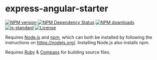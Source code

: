 # express-angular-starter

[![NPM version][npm-image]][npm-url]
[![NPM Dependency Status][daviddm-image]][daviddm-url]
[![NPM downloads][npm-downloads-image]][npm-url]
[![js-standard][standard-image]][standard-url]
[![License][license-image]][license-url]

Requires [Node.js](https://nodejs.org/) and [npm](https://www.npmjs.org/), which can both be installed by following the instructions on https://nodejs.org/. Installing Node.js also installs npm.

Requires [Ruby](https://www.ruby-lang.org/en/) & [Compass](https://rubygems.org/gems/compass) for building source files.

<!-- LINKS -->

[npm-image]: https://img.shields.io/npm/v/express-angular-starter.svg?style=flat-square
[npm-url]: https://npmjs.org/package/express-angular-starter
[npm-downloads-image]: https://img.shields.io/npm/dm/express-angular-starter.svg?style=flat-square
[daviddm-image]: https://img.shields.io/david/420/starter.svg?style=flat-square
[daviddm-url]: https://david-dm.org/420/starter
[license-image]: https://img.shields.io/npm/l/express-angular-starter.svg?style=flat-square
[license-url]: https://github.com/sbolel/express-angular-starter/blob/master/LICENSE
[standard-image]: https://img.shields.io/badge/code%20style-standard-brightgreen.svg
[standard-url]: http://standardjs.com/
